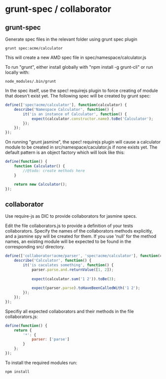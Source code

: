 grunt-spec / collaborator
=========================

grunt-spec
----------

Generate spec files in the relevant folder using grunt spec plugin
```
grunt spec:acme/calculator
```
This will create a new AMD spec file in spec/namespace/calculator.js


To run "grunt", either install globally with "npm install -g grunt-cli" or run locally with:
```
node_modules/.bin/grunt
```

In the spec itself, use the spec! requirejs plugin to force creating of module that doesn't exist yet. The following spec will be created by grunt spec:
```javascript
define(['spec!acme/calculator'], function(calculator) {
    describe('Namespace Calculator', function() {
        it('is an instance of Calculator', function() {
            expect(calculator.constructor.name).toBe('Calculator');
        });
    });
});
```

On running "grunt jasmine", the spec! requirejs plugin will cause a calculator module to be created in src/namespace/caculator.js if none exists yet. The default pattern is an object factory which will look like this:
```javascript
define(function() {
    function Calculator() {
        //@todo: create methods here
    }

    return new Calculator();
});
```

collaborator
------------

Use require-js as  DIC to provide collaborators for jasmine specs.

Edit the file collaborators.js to provide a definition of your tests collaborators.
Specify the names of the collaborators methods explicitly, and a jasmine spy will be created for them.
If you use 'null' for the method names, an existing module will be expected to be found in the corresponding src/ directory.

```javascript
define(['collaborator!acme/parser', 'spec!acme/calculator'], function(calculator) {
    describe('Calculator', function() {
        it('is caculates something', function() {
            parser.parse.and.returnValue([1, 2]);
        
            expect(calculator.sum('1 2')).toBe(3);
            
            expect(parser.parse).toHaveBeenCalledWith('1 2');
        });
    });
});
```

Specifiy all expected collaborators and their methods in the file collaborators.js:
```javascript
define(function() {
    return {
        '*': {
            parser: ['parse']
        }
    };
});
```

To install the required modules run:
```
npm install
```



